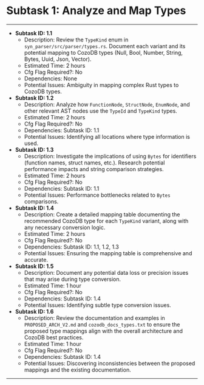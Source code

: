 # Subtask 1: Analyze and Map Types

---

*   **Subtask ID: 1.1**
    *   Description: Review the `TypeKind` enum in `syn_parser/src/parser/types.rs`. Document each variant and its potential mapping to CozoDB types (Null, Bool, Number, String, Bytes, Uuid, Json, Vector).
    *   Estimated Time: 2 hours
    *   Cfg Flag Required?: No
    *   Dependencies: None
    *   Potential Issues: Ambiguity in mapping complex Rust types to CozoDB types.
*   **Subtask ID: 1.2**
    *   Description: Analyze how `FunctionNode`, `StructNode`, `EnumNode`, and other relevant AST nodes use the `TypeId` and `TypeKind` types.
    *   Estimated Time: 2 hours
    *   Cfg Flag Required?: No
    *   Dependencies: Subtask ID: 1.1
    *   Potential Issues: Identifying all locations where type information is used.
*   **Subtask ID: 1.3**
    *   Description: Investigate the implications of using `Bytes` for identifiers (function names, struct names, etc.). Research potential performance impacts and string comparison strategies.
    *   Estimated Time: 2 hours
    *   Cfg Flag Required?: No
    *   Dependencies: Subtask ID: 1.1
    *   Potential Issues: Performance bottlenecks related to `Bytes` comparisons.
*   **Subtask ID: 1.4**
    *   Description: Create a detailed mapping table documenting the recommended CozoDB type for each `TypeKind` variant, along with any necessary conversion logic.
    *   Estimated Time: 2 hours
    *   Cfg Flag Required?: No
    *   Dependencies: Subtask ID: 1.1, 1.2, 1.3
    *   Potential Issues: Ensuring the mapping table is comprehensive and accurate.
*   **Subtask ID: 1.5**
    *   Description: Document any potential data loss or precision issues that may arise during type conversion.
    *   Estimated Time: 1 hour
    *   Cfg Flag Required?: No
    *   Dependencies: Subtask ID: 1.4
    *   Potential Issues: Identifying subtle type conversion issues.
*   **Subtask ID: 1.6**
    *   Description: Review the documentation and examples in `PROPOSED_ARCH_V2.md` and `cozodb_docs_types.txt` to ensure the proposed type mappings align with the overall architecture and CozoDB best practices.
    *   Estimated Time: 1 hour
    *   Cfg Flag Required?: No
    *   Dependencies: Subtask ID: 1.4
    *   Potential Issues: Discovering inconsistencies between the proposed mappings and the existing documentation.

---
